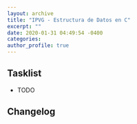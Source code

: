 ```yaml
---
layout: archive
title: "IPVG - Estructura de Datos en C"
excerpt: ""
date: 2020-01-31 04:49:54 -0400
categories: 
author_profile: true
---
```


## Tasklist

- TODO

## Changelog

